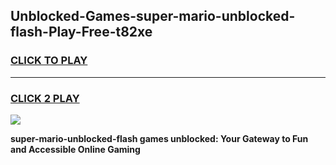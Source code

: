 
## Unblocked-Games-super-mario-unblocked-flash-Play-Free-t82xe
<h3>
<a href="https://premium76.site?title=super-mario-unblocked-flash&ref=12A">CLICK TO PLAY</a></h3>
<hr>

<h3>
<a href="https://premium76.site?title=super-mario-unblocked-flash&ref=12A">CLICK 2 PLAY</a>
  
</h3>

<a href="https://premium76.site?title=super-mario-unblocked-flash&ref=12A"><img src="https://clearcache.store/games.png"></a>


**super-mario-unblocked-flash games unblocked: Your Gateway to Fun and Accessible Online Gaming**
